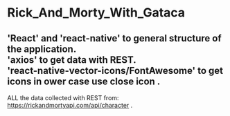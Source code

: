 # Rick_And_Morty_With_Gataca

'React' and 'react-native' to general structure of the application.<br />
'axios' to get data with REST.<br />
'react-native-vector-icons/FontAwesome' to get icons in ower case use close icon .<br />
---
ALL the data collected with REST from: https://rickandmortyapi.com/api/character .<br />